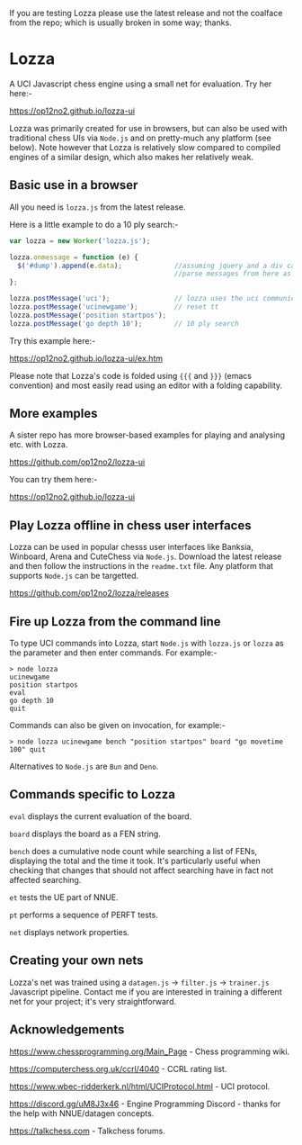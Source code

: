 If you are testing Lozza please use the latest release and not the coalface from the repo; which is usually broken in some way; thanks.

# Lozza

A UCI Javascript chess engine using a small net for evaluation. Try her here:-

https://op12no2.github.io/lozza-ui

Lozza was primarily created for use in browsers, but can also be used with traditional chess UIs via ```Node.js``` and on pretty-much any platform (see below). Note however that Lozza is relatively slow compared to compiled engines of a similar design, which also makes her relatively weak. 

## Basic use in a browser

All you need is ```lozza.js``` from the latest release.  

Here is a little example to do a 10 ply search:-

```Javascript
var lozza = new Worker('lozza.js');

lozza.onmessage = function (e) {
  $('#dump').append(e.data);             //assuming jquery and a div called #dump
                                         //parse messages from here as required
};

lozza.postMessage('uci');                // lozza uses the uci communication protocol
lozza.postMessage('ucinewgame');         // reset tt
lozza.postMessage('position startpos');
lozza.postMessage('go depth 10');        // 10 ply search
```

Try this example here:-

https://op12no2.github.io/lozza-ui/ex.htm

Please note that Lozza's code is folded using ```{{{``` and ```}}}``` (emacs convention) and most easily read using an editor with a folding capability.

## More examples

A sister repo has more browser-based examples for playing and analysing etc. with Lozza.

https://github.com/op12no2/lozza-ui

You can try them here:-

https://op12no2.github.io/lozza-ui

## Play Lozza offline in chess user interfaces

Lozza can be used in popular chesss user interfaces like Banksia, Winboard, Arena and CuteChess via ```Node.js```. Download the latest release and then follow the instructions in the ```readme.txt``` file. Any platform that supports ```Node.js``` can be targetted.   

https://github.com/op12no2/lozza/releases

## Fire up Lozza from the command line

To type UCI commands into Lozza, start ```Node.js``` with ```lozza.js``` or ```lozza``` as the parameter and then enter commands. For example:-

```
> node lozza
ucinewgame
position startpos
eval
go depth 10
quit
```
Commands can also be given on invocation, for example:-

```
> node lozza ucinewgame bench "position startpos" board "go movetime 100" quit
```

Alternatives to ```Node.js``` are ```Bun``` and ```Deno```.

## Commands specific to Lozza

```eval``` displays the current evaluation of the board.

```board``` displays the board as a FEN string.

```bench``` does a cumulative node count while searching a list of FENs, displaying the total and the time it took. It's particularly useful when checking that changes that should not affect searching have in fact not affected searching.  

```et``` tests the UE part of NNUE.

```pt``` performs a sequence of PERFT tests. 

```net``` displays network properties.

## Creating your own nets

Lozza's net was trained using a ```datagen.js``` -> ```filter.js``` -> ```trainer.js``` Javascript pipeline. Contact me if you are interested in training a different net for your project; it's very straightforward.

## Acknowledgements

https://www.chessprogramming.org/Main_Page - Chess programming wiki.

https://computerchess.org.uk/ccrl/4040 - CCRL rating list.

https://www.wbec-ridderkerk.nl/html/UCIProtocol.html - UCI protocol.

https://discord.gg/uM8J3x46 - Engine Programming Discord - thanks for the help with NNUE/datagen concepts.

https://talkchess.com - Talkchess forums.

